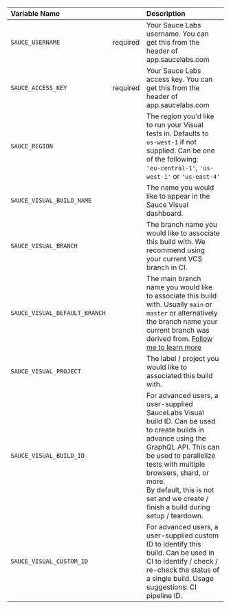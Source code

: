 | Variable Name           |          | Description                                                                                                                                                                                                                      |
|:------------------------| -------- |:---------------------------------------------------------------------------------------------------------------------------------------------------------------------------------------------------------------------------------|
| `SAUCE_USERNAME`        | required | Your Sauce Labs username. You can get this from the header of app.saucelabs.com                                                                                                                                                  |
| `SAUCE_ACCESS_KEY`      | required | Your Sauce Labs access key. You can get this from the header of app.saucelabs.com                                                                                                                                                |
| `SAUCE_REGION`          |          | The region you'd like to run your Visual tests in. Defaults to `us-west-1` if not supplied. Can be one of the following: <br/> `'eu-central-1'`, `'us-west-1'` or `'us-east-4'`                                                  |
| `SAUCE_VISUAL_BUILD_NAME`      |          | The name you would like to appear in the Sauce Visual dashboard.                                                                                                                           |
| `SAUCE_VISUAL_BRANCH`   |          | The branch name you would like to associate this build with. We recommend using your current VCS branch in CI.                                                                                                            |
| `SAUCE_VISUAL_DEFAULT_BRANCH`      |          | The main branch name you would like to associate this build with. Usually `main` or `master` or alternatively the branch name your current branch was derived from. [Follow me to learn more](../workflows/ci.md) |
| `SAUCE_VISUAL_PROJECT`  |          | The label / project you would like to associated this build with.                                                                                                                                                                |
| `SAUCE_VISUAL_BUILD_ID` |          | For advanced users, a user-supplied SauceLabs Visual build ID. Can be used to create builds in advance using the GraphQL API. This can be used to parallelize tests with multiple browsers, shard, or more. <br/> By default, this is not set and we create / finish a build during setup / teardown. |
| `SAUCE_VISUAL_CUSTOM_ID` |          | For advanced users, a user-supplied custom ID to identify this build. Can be used in CI to identify / check / re-check the status of a single build. Usage suggestions: CI pipeline ID.  |